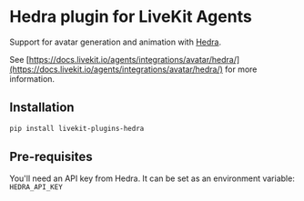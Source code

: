 # Hedra plugin for LiveKit Agents

Support for avatar generation and animation with [Hedra](https://hedra.ai/).

See [https://docs.livekit.io/agents/integrations/avatar/hedra/](https://docs.livekit.io/agents/integrations/avatar/hedra/) for more information.

## Installation

```bash
pip install livekit-plugins-hedra
```

## Pre-requisites

You'll need an API key from Hedra. It can be set as an environment variable: `HEDRA_API_KEY`